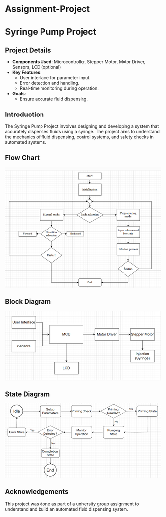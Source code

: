 # Assignment-Project
# Syringe Pump Project

## Project Details
- **Components Used**: Microcontroller, Stepper Motor, Motor Driver, Sensors, LCD (optional)
- **Key Features**:
  - User interface for parameter input.
  - Error detection and handling.
  - Real-time monitoring during operation.
- **Goals**:
  - Ensure accurate fluid dispensing.

## Introduction
The Syringe Pump Project involves designing and developing a system that accurately dispenses fluids using a syringe. The project aims to understand the mechanics of fluid dispensing, control systems, and safety checks in automated systems.

## Flow Chart
![Flow Chart](Flowchart.png)

## Block Diagram
![Block Diagram](BlockDiagram.png)

## State Diagram
![State Diagram](StateDiagram.png)

## Acknowledgements
This project was done as part of a university group assignment to understand and build an automated fluid dispensing system.
